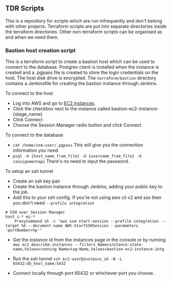 ## TDR Scripts

This is a repository for scripts which are run infrequently and don't belong with other projects. 
Terraform scripts are put into separate directories inside the terraform directories. Other non-terraform scripts can be organised as and when we need them.

### Bastion host creation script
This is a terraform script to create a bastion host which can be used to connect to the database. 
Postgres client is installed when the instance is created and a .pgpass file is created to store the login credentials on the host. The host disk drive is encrypted.
The `terraform/bastion` directory contains a Jenkinsfile for creating the bastion instance through Jenkins.

To connect to the host
* Log into AWS and go to [EC2 instances][ec2-instances].
* Click the checkbox next to the instance called bastion-ec2-instance-{stage_name}
* Click Connect
* Choose the Session Manager radio button and click Connect

To connect to the database
* `cat /home/ssm-user/.pgpass` This will give you the connection information you need.
* `psql -h {host_name_from_file} -U {username_from_file} -d consignmentapi` There's no need to input the password.

To setup an ssh tunnel
* Create an ssh key pair
* Create the bastion instance through Jenkins, adding your public key to the job.
* Add this to your ssh config. If you're not using aws cli v2 and sso then you don't need `--profile integration`
```
# SSH over Session Manager
host i-* mi-*
    ProxyCommand sh -c "aws ssm start-session --profile integration --target %h --document-name AWS-StartSSHSession --parameters 'portNumber=%p'"
```
* Get the instance id from the instances page in the console or by running 
`aws ec2 describe-instances --filters Name=instance-state-name,Values=running Name=tag:Name,Values=bastion-ec2-instance-intg`

* Run the ssh tunnel
`ssh ec2-user@instance_id -N -L 65432:db_host_name:5432`

* Connect locally through port 65432 or whichever port you choose.

[ec2-instances]: https://eu-west-2.console.aws.amazon.com/ec2/v2/home?region=eu-west-2#Instances